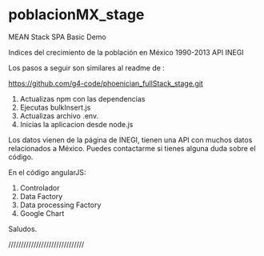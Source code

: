 # poblacionMX_stage
MEAN Stack SPA Basic Demo

Indices del crecimiento de la población en México 1990-2013 API INEGI

Los pasos a seguir son similares al readme de :

https://github.com/g4-code/phoenician_fullStack_stage.git

1) Actualizas npm con las dependencias
2) Ejecutas bulkInsert.js
3) Actualizas archivo .env.
4) Inicias la aplicacion desde node.js

Los datos vienen de la página de INEGI, tienen una API con muchos datos relacionados a México.
Puedes contactarme si tienes alguna duda sobre el código.

En el código angularJS:
1) Controlador
2) Data Factory
3) Data processing Factory
4) Google Chart

Saludos.

//////////////////////////////

